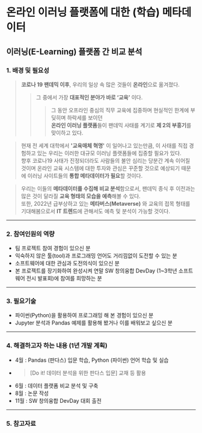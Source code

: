 # 온라인 이러닝 플랫폼에 대한 (학습) 메타데이터
## 이러닝(E-Learning) 플랫폼 간 비교 분석

### 1. 배경 및 필요성
> **코로나 19 팬데믹 이후**, 우리의 일상 속 많은 것들이 **온라인**으로 옮겨졌다.   
>>그 중에서 가장 **대표적인 분야가 바로 ‘교육’** 이다.   
>>>그 동안 오프라인 중심의 직무 교육에 집중하며 현실적인 한계에 부딪히며 하락세를 보이던   
**온라인 이러닝 플랫폼**들이 팬데믹 사태를 계기로 **제 2의 부흥기**를 맞이하고 있다.
   
>현재 전 세계 대학에서 **'교육매체 혁명'** 이 일어나고 있는만큼, 이 사태를 직접 경험하고 있는 우리는 이러한 대규모 이러닝 플랫폼들에 집중할 필요가 있다.   
향후 코로나19 사태가 진정되더라도 사람들의 불안 심리는 당분간 계속 이어질 것이며 온라인 교육 시스템에 대한 투자와 관심은 꾸준할 것으로 예상되기 때문에 이러닝 사이트들의 **통합 메타데이터가 필요**할 것이다.
   
>우리는 이들의 **메타데이터를 수집해 비교 분석**함으로서, 팬데믹 종식 후 이전과는 많은 것이 달라질 **교육 형태의 모습을 예측**해볼 수 있다.   
또한, 2022년 급부상하고 있는 **메타버스(Metaverse)** 와 교육의 접목 형태를 기대해봄으로서 **IT 트렌드**에 관해서도 예측 및 분석이 가능할 것이다.   
***
### 2. 참여인원의 역량
- 팀 프로젝트 참여 경험이 있으신 분
- 익숙하지 않은 툴(tool)과 프로그래밍 언어도 거리낌없이 도전할 수 있는 분
- 소프트웨어에 대한 관심과 도전의식이 있으신 분
- 본 프로젝트를 장기화하여 완성시켜 연말 SW 창의융합 DevDay (1~3학년 소프트웨어 전시 발표회)에 참여를 희망하는 분
***
### 3. 필요기술
- 파이썬(Python)을 활용하여 프로그래밍 해 본 경험이 있으신 분
- Jupyter 분석과 Pandas 예제를 활용해 봤거나 이를 배워보고 싶으신 분
***
### 4. 해결하고자 하는 내용 (1년 개발 계획)
- 4월 : Pandas (판다스) 입문 학습, Python (파이썬) 언어 학습 및 실습
- > [Do it! 데이터 분석을 위한 판다스 입문] 교재 등 활용 
- 6월 : 데이터 플랫폼 비교 분석 및 구축
- 8월 : 논문 작성
- 11월 : SW 창의융합 DevDay 대회 출전
***
### 5. 참고자료
